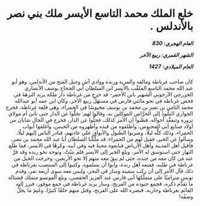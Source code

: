 <h1 dir="rtl">خلع الملك محمد التاسع الأيسر ملك بني نصر بالأندلس .</h1>

<h5 dir="rtl">العام الهجري:  830

الشهر القمري: ربيع الآخر

العام الميلادي: 1427</h5>

<p dir="rtl">كان صاحب غرناطة ومالقة والمرية ورندة ووادي آش وجبل الفتح من الأندلس، وهو أبو عبد الله محمد التاسع الملقَّب بالأيسر ابن السلطان أبي الحجاج يوسف الأنصاري الخزرجي الأرجوني الشهير بابن الأحمر- قد خرج من غرناطة دار ملكه يريد النزهةَ في فحص غرناطة في نحو مائتي فارس في مستهَلِّ ربيع الآخر، وكان ابن عمه أبو عبدالله محمد الثامن بن نصر بن محمد بن يوسف محبوسًا في الحمراء، وهي قلعة غرناطة، فخرج الجواري السُّودُ إلى الحرَّاس الموكلين به، وقالوا لهم: تخلَّوا عن الدار حتى تأتيَ أم مولاي تزوره وتتفقَّد أحواله، فظنوا أن الأمر كذلك، فخلَّوا عن الدار، فخرج في الحال شابان من أولاد صنايع أبي المحبوس، وأطلقوه من قيده وأظهروه من الحبس، وأغلقوا أبواب الحمراء، وذلك كلُّه ليلًا، وضربوا الطبول والأبواق على عادتهم، فبادر الناس إليهم ليلًا، وسألوا عن الخبر، فقيل لهم من الحمراء: قد ملَّكْنا السلطان أبا عبد الله محمد بن نصر، فأقبل أهل المدينة وأهل الأرباض فبايعوه محبةً فيه وفي أبيه، وكرهًا في الأيسر، فما طلع النهار حتى استوسق له الأمر، وبلغ الخبر إلى الأيسر فلم يثبُتْ، وتوجه نحو رندة وقد فرَّ عنه مَن كان معه من جنده، حتى لم يبقَ معه منهم إلا نحو الأربعين، وخرجت الخيل من غرناطة في طلبه، فمنعه أهل رندة، وأبوا أن يسلموه، وكتبوا إلى المنتصب بغرناطة في ذلك فآل الأمر إلى أن ركب سفينة وسار في البحر، وليس معه سوى أربعة نفر، وقدم تونس متراميًا على متملِّكها أبي فارس عبد العزيز الحفصي، وبلغ ألفونسو متملك قشتالة ما تقدَّم ذكره، فجمع جنوده من الفرنج، وسار يريد غرناطة في جمع موفور، فبرز إليه القائم بغرناطة وحاربه، فنصره الله على الفرنج، وقتل منهم خلقًا كثيرًا، وغَنِمَ ما يجلُّ وصفُه!</p></br>
